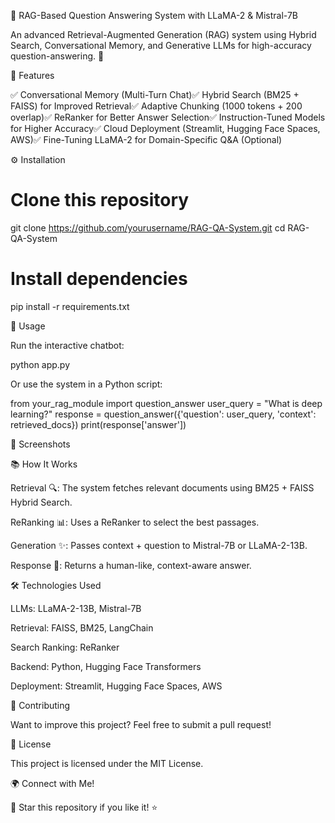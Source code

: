 🤖 RAG-Based Question Answering System with LLaMA-2 & Mistral-7B



An advanced Retrieval-Augmented Generation (RAG) system using Hybrid Search, Conversational Memory, and Generative LLMs for high-accuracy question-answering. 🚀

📌 Features

✅ Conversational Memory (Multi-Turn Chat)✅ Hybrid Search (BM25 + FAISS) for Improved Retrieval✅ Adaptive Chunking (1000 tokens + 200 overlap)✅ ReRanker for Better Answer Selection✅ Instruction-Tuned Models for Higher Accuracy✅ Cloud Deployment (Streamlit, Hugging Face Spaces, AWS)✅ Fine-Tuning LLaMA-2 for Domain-Specific Q&A (Optional)

⚙️ Installation

# Clone this repository
git clone https://github.com/yourusername/RAG-QA-System.git
cd RAG-QA-System

# Install dependencies
pip install -r requirements.txt

🚀 Usage

Run the interactive chatbot:

python app.py

Or use the system in a Python script:

from your_rag_module import question_answer
user_query = "What is deep learning?"
response = question_answer({'question': user_query, 'context': retrieved_docs})
print(response['answer'])

📸 Screenshots


📚 How It Works

Retrieval 🔍: The system fetches relevant documents using BM25 + FAISS Hybrid Search.

ReRanking 📊: Uses a ReRanker to select the best passages.

Generation ✨: Passes context + question to Mistral-7B or LLaMA-2-13B.

Response 📝: Returns a human-like, context-aware answer.

🛠 Technologies Used

LLMs: LLaMA-2-13B, Mistral-7B

Retrieval: FAISS, BM25, LangChain

Search Ranking: ReRanker

Backend: Python, Hugging Face Transformers

Deployment: Streamlit, Hugging Face Spaces, AWS

🌟 Contributing

Want to improve this project? Feel free to submit a pull request!

📜 License

This project is licensed under the MIT License.

🌍 Connect with Me!


🚀 Star this repository if you like it! ⭐